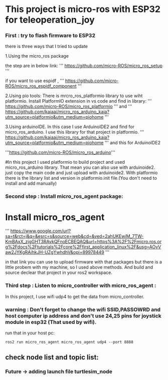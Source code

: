 # This project is micro-ros with ESP32 for teleoperation_joy

### First : try to flash firmware to ESP32 

there is three ways that I tried to update

1.Using the micro_ros package 

the step are in below link:
'''
https://github.com/micro-ROS/micro_ros_setup
'''

if you want to use espidf ,
'''
https://github.com/micro-ROS/micro_ros_espidf_component
'''

2.Using pio tools:
There is mrcro_ros_platformio library to use wiht platformio. Install PlatformIO extension in vs code and find in library: 
'''
https://github.com/micro-ROS/micro_ros_platformio
'''
and
'''
https://github.com/kaiaai/micro_ros_arduino_kaia?utm_source=platformio&utm_medium=piohome
'''

3.Using arduinoIDE.
In this case I use ArduinoIDE2 and find for micro_ros_arduino. 
I use this library for that project in platformio.
'''
https://github.com/kaiaai/micro_ros_arduino_kaia?utm_source=platformio&utm_medium=piohome
'''
and this for ArduinoIDE2

'''https://github.com/micro-ROS/micro_ros_arduino'''

#In this project I used platformio to build project and used micro_ros_arduino library.
That mean you can also use with arduinoide2.
just copy the main code and just upload with arduinoide2.
With platformio there is the library list and version in platformio.init file.(You don't need to install and add manually)


### Second step : Install micro_ros_agent package: 

# Install micro_ros_agent 
'''
https://www.google.com/url?sa=t&rct=j&q=&esrc=s&source=web&cd=&ved=2ahUKEwiM_7TW-KmBAxX_zjgGHT3RAvkQFnoECBEQAQ&url=https%3A%2F%2Fmicro.ros.org%2Fdocs%2Ftutorials%2Fcore%2Ffirst_application_linux%2F&usg=AOvVaw2JYKgRAihkJH-UZgYwhdhV&opi=89978449
'''

in that link you can use to upload firmware with that packages but there is a little probem with my machine, so I used above methods.
And build and source declear that project in your ros2 workspace.

### Third step : Listen to micro_controller with micro_ros_agent :

In this project, I use wifi udp4 to get the data from micro_controller.
### warning : Don't forget to change the wifi SSID,PASSOWRD and host computer ip address and don't use 24,25 pins for joystick module in esp32 (That used by wifi).

run that in your host pc:
```
ros2 run micro_ros_agent micro_ros_agent udp4 --port 8888
```

## check node list and topic list:

### Future -> adding launch file turtlesim_node 
